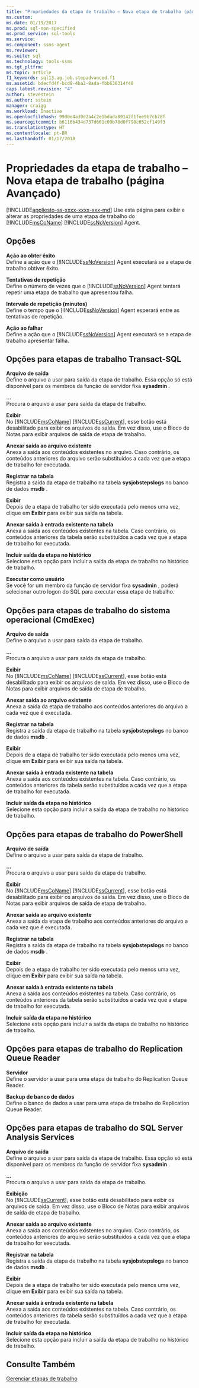 ```yaml
---
title: "Propriedades da etapa de trabalho – Nova etapa de trabalho (página Avançado) | Microsoft Docs"
ms.custom: 
ms.date: 01/19/2017
ms.prod: sql-non-specified
ms.prod_service: sql-tools
ms.service: 
ms.component: ssms-agent
ms.reviewer: 
ms.suite: sql
ms.technology: tools-ssms
ms.tgt_pltfrm: 
ms.topic: article
f1_keywords: sql13.ag.job.stepadvanced.f1
ms.assetid: bdecfd4f-bcd8-4ba2-8ada-fbb636314f40
caps.latest.revision: "4"
author: stevestein
ms.author: sstein
manager: craigg
ms.workload: Inactive
ms.openlocfilehash: 99d0e4a39d2a4c2e1bdada89142f1fee9b7cb78f
ms.sourcegitcommit: b6116b434d737d661c09b78d0f798c652cf149f3
ms.translationtype: HT
ms.contentlocale: pt-BR
ms.lasthandoff: 01/17/2018
---
```

# <a name="job-step-properties---new-job-step-advanced-page"></a>Propriedades da etapa de trabalho – Nova etapa de trabalho (página Avançado)
[!INCLUDE[appliesto-ss-xxxx-xxxx-xxx-md](../../includes/appliesto-ss-xxxx-xxxx-xxx-md.md)] Use esta página para exibir e alterar as propriedades de uma etapa de trabalho do [!INCLUDE[msCoName](../../includes/msconame_md.md)] [!INCLUDE[ssNoVersion](../../includes/ssnoversion_md.md)] Agent.  
  
## <a name="options"></a>Opções  
**Ação ao obter êxito**  
Define a ação que o [!INCLUDE[ssNoVersion](../../includes/ssnoversion_md.md)] Agent executará se a etapa de trabalho obtiver êxito.  
  
**Tentativas de repetição**  
Define o número de vezes que o [!INCLUDE[ssNoVersion](../../includes/ssnoversion_md.md)] Agent tentará repetir uma etapa de trabalho que apresentou falha.  
  
**Intervalo de repetição (minutos)**  
Define o tempo que o [!INCLUDE[ssNoVersion](../../includes/ssnoversion_md.md)] Agent esperará entre as tentativas de repetição.  
  
**Ação ao falhar**  
Define a ação que o [!INCLUDE[ssNoVersion](../../includes/ssnoversion_md.md)] Agent executará se a etapa de trabalho apresentar falha.  
  
## <a name="options-for-transact-sql-job-steps"></a>Opções para etapas de trabalho Transact-SQL  
**Arquivo de saída**  
Define o arquivo a usar para saída da etapa de trabalho. Essa opção só está disponível para os membros da função de servidor fixa **sysadmin** .  
  
**...**  
Procura o arquivo a usar para saída da etapa de trabalho.  
  
**Exibir**  
No [!INCLUDE[msCoName](../../includes/msconame_md.md)] [!INCLUDE[ssCurrent](../../includes/sscurrent_md.md)], esse botão está desabilitado para exibir os arquivos de saída. Em vez disso, use o Bloco de Notas para exibir arquivos de saída de etapa de trabalho.  
  
**Anexar saída ao arquivo existente**  
Anexa a saída aos conteúdos existentes no arquivo. Caso contrário, os conteúdos anteriores do arquivo serão substituídos a cada vez que a etapa de trabalho for executada.  
  
**Registrar na tabela**  
Registra a saída da etapa de trabalho na tabela **sysjobstepslogs** no banco de dados **msdb** .  
  
**Exibir**  
Depois de a etapa de trabalho ter sido executada pelo menos uma vez, clique em **Exibir** para exibir sua saída na tabela.  
  
**Anexar saída à entrada existente na tabela**  
Anexa a saída aos conteúdos existentes na tabela. Caso contrário, os conteúdos anteriores da tabela serão substituídos a cada vez que a etapa de trabalho for executada.  
  
**Incluir saída da etapa no histórico**  
Selecione esta opção para incluir a saída da etapa de trabalho no histórico de trabalho.  
  
**Executar como usuário**  
Se você for um membro da função de servidor fixa **sysadmin** , poderá selecionar outro logon do SQL para executar essa etapa de trabalho.  
  
## <a name="options-for-operating-system-cmdexec-job-steps"></a>Opções para etapas de trabalho do sistema operacional (CmdExec)  
**Arquivo de saída**  
Define o arquivo a usar para saída da etapa de trabalho.  
  
**...**  
Procura o arquivo a usar para saída da etapa de trabalho.  
  
**Exibir**  
No [!INCLUDE[msCoName](../../includes/msconame_md.md)] [!INCLUDE[ssCurrent](../../includes/sscurrent_md.md)], esse botão está desabilitado para exibir os arquivos de saída. Em vez disso, use o Bloco de Notas para exibir arquivos de saída de etapa de trabalho.  
  
**Anexar saída ao arquivo existente**  
Anexa a saída da etapa de trabalho aos conteúdos anteriores do arquivo a cada vez que é executada.  
  
**Registrar na tabela**  
Registra a saída da etapa de trabalho na tabela **sysjobstepslogs** no banco de dados **msdb** .  
  
**Exibir**  
Depois de a etapa de trabalho ter sido executada pelo menos uma vez, clique em **Exibir** para exibir sua saída na tabela.  
  
**Anexar saída à entrada existente na tabela**  
Anexa a saída aos conteúdos existentes na tabela. Caso contrário, os conteúdos anteriores da tabela serão substituídos a cada vez que a etapa de trabalho for executada.  
  
**Incluir saída da etapa no histórico**  
Selecione esta opção para incluir a saída da etapa de trabalho no histórico de trabalho.  
  
## <a name="options-for-powershell-job-steps"></a>Opções para etapas de trabalho do PowerShell  
**Arquivo de saída**  
Define o arquivo a usar para saída da etapa de trabalho.  
  
**...**  
Procura o arquivo a usar para saída da etapa de trabalho.  
  
**Exibir**  
No [!INCLUDE[msCoName](../../includes/msconame_md.md)] [!INCLUDE[ssCurrent](../../includes/sscurrent_md.md)], esse botão está desabilitado para exibir os arquivos de saída. Em vez disso, use o Bloco de Notas para exibir arquivos de saída de etapa de trabalho.  
  
**Anexar saída ao arquivo existente**  
Anexa a saída da etapa de trabalho aos conteúdos anteriores do arquivo a cada vez que é executada.  
  
**Registrar na tabela**  
Registra a saída da etapa de trabalho na tabela **sysjobstepslogs** no banco de dados **msdb** .  
  
**Exibir**  
Depois de a etapa de trabalho ter sido executada pelo menos uma vez, clique em **Exibir** para exibir sua saída na tabela.  
  
**Anexar saída à entrada existente na tabela**  
Anexa a saída aos conteúdos existentes na tabela. Caso contrário, os conteúdos anteriores da tabela serão substituídos a cada vez que a etapa de trabalho for executada.  
  
**Incluir saída da etapa no histórico**  
Selecione esta opção para incluir a saída da etapa de trabalho no histórico de trabalho.  
  
## <a name="options-for-replication-queue-reader-job-steps"></a>Opções para etapas de trabalho do Replication Queue Reader  
**Servidor**  
Define o servidor a usar para uma etapa de trabalho do Replication Queue Reader.  
  
**Backup de banco de dados**  
Define o banco de dados a usar para uma etapa de trabalho do Replication Queue Reader.  
  
## <a name="options-for-sql-server-analysis-services-job-steps"></a>Opções para etapas de trabalho do SQL Server Analysis Services  
**Arquivo de saída**  
Define o arquivo a usar para saída da etapa de trabalho. Essa opção só está disponível para os membros da função de servidor fixa **sysadmin** .  
  
**...**  
Procura o arquivo a usar para saída da etapa de trabalho.  
  
**Exibição**  
No [!INCLUDE[ssCurrent](../../includes/sscurrent_md.md)], esse botão está desabilitado para exibir os arquivos de saída. Em vez disso, use o Bloco de Notas para exibir arquivos de saída de etapa de trabalho.  
  
**Anexar saída ao arquivo existente**  
Anexa a saída aos conteúdos existentes no arquivo. Caso contrário, os conteúdos anteriores do arquivo serão substituídos a cada vez que a etapa de trabalho for executada.  
  
**Registrar na tabela**  
Registra a saída da etapa de trabalho na tabela **sysjobstepslogs** no banco de dados **msdb** .  
  
**Exibir**  
Depois de a etapa de trabalho ter sido executada pelo menos uma vez, clique em **Exibir** para exibir sua saída na tabela.  
  
**Anexar saída à entrada existente na tabela**  
Anexa a saída aos conteúdos existentes na tabela. Caso contrário, os conteúdos anteriores da tabela serão substituídos a cada vez que a etapa de trabalho for executada.  
  
**Incluir saída da etapa no histórico**  
Selecione esta opção para incluir a saída da etapa de trabalho no histórico de trabalho.  
  
## <a name="see-also"></a>Consulte Também  
[Gerenciar etapas de trabalho](../../ssms/agent/manage-job-steps.md)  
  
